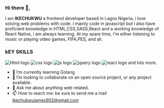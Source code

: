 ### Hi there 👋, 

I am **IKECHUKWU** a frontend developer based in Lagos Nigeria, i love solving web problems with code. i mainly code in javascript but i also have proficient knowledge in HTML,CSS,SASS,React and a working knowledge of React Native, i am always learning. At my spare time, i'm either listening to music  or playing video games, FIFA,PES, and all.
### kEY SKILLS
![Html logo](https://cdn.iconscout.com/icon/free/png-64/html-2474804-2056090.png) ![css logo](https://cdn.iconscout.com/icon/free/png-64/css3-2474806-2056092.png) ![js logo](https://cdn.iconscout.com/icon/free/png-64/javascript-24-1174950.png) ![jquery logo](https://cdn.iconscout.com/icon/free/png-64/jquery-10-1175155.png) ![react logo](https://cdn.iconscout.com/icon/free/png-64/react-3-1175109.png) and lots more.

- 🌱 I’m currently learning Golang
- 👯 I’m looking to collaborate on an open source project, or any project available.
- 💬 Ask me about anything web related.
- 📫 How to reach me: be sure to send me a mail [ikechukwujames902@gmail.com](ikechukwujames902@gmail.com)


